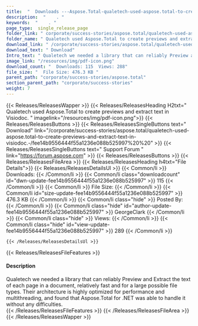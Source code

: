```yaml
---
title:  "  Downloads ---Aspose.Total-qualetech-used-aspose.total-to-create-previews-and-extract-text-in-visiodoc.- . " 
description:  "    . " 
keywords:  "    . " 
page_type:  single_release_page
folder_link: " corporate/success-stories/aspose.total/qualetech-used-aspose.total-to-create-previews-and-extract-text-in-visiodoc.-/"
folder_name: " Qualetech used Aspose.Total to create previews and extract text in Visiodoc. "
download_link: " /corporate/success-stories/aspose.total/qualetech-used-aspose.total-to-create-previews-and-extract-text-in-visiodoc.-/fee14b9556444f55a1236e088b525997"
download_text: " Download"
Intro_text: " Qualetech we needed a library that can reliably Preview and Extract the text of ..."
image_link: "/resources/img/pdf-icon.png"
download_count: "  Downloads: 115  Views: 288"
file_size: "  File Size: 476.3 KB "
parent_path: "corporate/success-stories/aspose.total"
section_parent_path: "corporate/success-stories"
weight: 7 
---
```


{{< Releases/ReleasesWapper >}}
  {{< Releases/ReleasesHeading H2txt=" Qualetech used Aspose.Total to create previews and extract text in Visiodoc. " imagelink="/resources/img/pdf-icon.png">}}
  {{< Releases/ReleasesButtons >}}
    {{< Releases/ReleasesSingleButtons text=" Download" link="/corporate/success-stories/aspose.total/qualetech-used-aspose.total-to-create-previews-and-extract-text-in-visiodoc.-/fee14b9556444f55a1236e088b525997%20%20" >}}
    {{< Releases/ReleasesSingleButtons text=" Support Forum " link="https://forum.aspose.com" >}}
  {{< Releases/ReleasesButtons >}}
  {{< Releases/ReleasesFileArea >}}
    {{< Releases/ReleasesHeading h4txt="File Details">}}
    {{< Releases/ReleasesDetailsUl >}}
            {{< Common/li  >}} Downloads: {{< /Common/li >}} 
      {{< Common/li class="downloadcount" id="dwn-update-fee14b9556444f55a1236e088b525997" >}} 115 {{< /Common/li >}} 
      {{< Common/li  >}} File Size: {{< /Common/li >}} 
      {{< Common/li id="size-update-fee14b9556444f55a1236e088b525997" >}} 476.3 KB {{< /Common/li >}} 
      {{< Common/li  class="hide" >}} Posted By: {{< /Common/li >}} 
      {{< Common/li class="hide" id="author-update-fee14b9556444f55a1236e088b525997" >}} GeorgeClark {{< /Common/li >}} 
      {{< Common/li class="hide"  >}} Views: {{< /Common/li >}} 
      {{< Common/li class="hide" id="view-update-fee14b9556444f55a1236e088b525997" >}} 289 {{< /Common/li >}} 

    {{< /Releases/ReleasesDetailsUl >}}

  {{< Releases/ReleasesFileFeatures >}}
      <h4>Description</h4><div class="HTMLDescription">Qualetech we needed a library that can reliably Preview and Extract the text of each page in a document, relatively fast and for a large possible file types. Their architecture is highly optimized for performance and multithreading, and found that Aspose.Total for .NET was able to handle it without any difficulties.</div>
  {{< /Releases/ReleasesFileFeatures >}}
 {{< /Releases/ReleasesFileArea >}}
{{< /Releases/ReleasesWapper >}}


